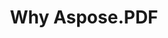 ---
title: Why Aspose.PDF
linktitle: Why Aspose.PDF
type: docs
weight: 10
url: es/php-java/why-aspose-pdf/
description: En la siguiente sección se explica por qué los usuarios eligen Aspose.PDF para PHP a través de Java para trabajar con documentos.
lastmod: "2024-03-05"
sitemap:
    changefreq: "weekly"
    priority: 0.7
---
